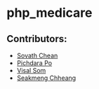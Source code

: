 # php_medicare

## Contributors:
- [Sovath Chean](https://github.com/SovathChean)
- [Pichdara Po](https://github.com/pichdara)
- [Visal Som](https://github.com/PreySvay)
- [Seakmeng Chheang](https://github.com/SeakmengChheang)
